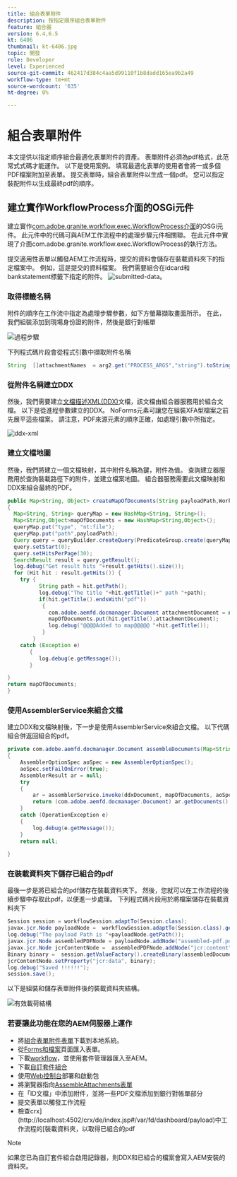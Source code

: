 ```yaml
---
title: 組合表單附件
description: 按指定順序組合表單附件
feature: 組合器
version: 6.4,6.5
kt: 6406
thumbnail: kt-6406.jpg
topic: 開發
role: Developer
level: Experienced
source-git-commit: 462417d384c4aa5d99110f1b8dadd165ea9b2a49
workflow-type: tm+mt
source-wordcount: '635'
ht-degree: 0%

---
```



# 組合表單附件

本文提供以指定順序組合最適化表單附件的資產。 表單附件必須為pdf格式，此范常式式碼才能運作。 以下是使用案例。
填寫最適化表單的使用者會將一或多個PDF檔案附加至表單。
提交表單時，組合表單附件以生成一個pdf。 您可以指定裝配附件以生成最終pdf的順序。

## 建立實作WorkflowProcess介面的OSGi元件

建立實作[com.adobe.granite.workflow.exec.WorkflowProcess介面](https://helpx.adobe.com/experience-manager/6-5/sites/developing/using/reference-materials/javadoc/com/adobe/granite/workflow/exec/WorkflowProcess.html)的OSGi元件。 此元件中的代碼可與AEM工作流程中的處理步驟元件相關聯。 在此元件中實現了介面com.adobe.granite.workflow.exec.WorkflowProcess的執行方法。

提交適用性表單以觸發AEM工作流程時，提交的資料會儲存在裝載資料夾下的指定檔案中。 例如，這是提交的資料檔案。 我們需要組合在idcard和bankstatement標籤下指定的附件。
![submitted-data](assets/submitted-data.JPG)。

### 取得標籤名稱

附件的順序在工作流中指定為處理步驟參數，如下方螢幕擷取畫面所示。 在此，我們組裝添加到現場身份證的附件，然後是銀行對帳單

![過程步驟](assets/process-step.JPG)

下列程式碼片段會從程式引數中擷取附件名稱

```java
String  []attachmentNames  = arg2.get("PROCESS_ARGS","string").toString().split(",");
```

### 從附件名稱建立DDX

然後，我們需要建立[文檔描述XML(DDX)](https://helpx.adobe.com/pdf/aem-forms/6-2/ddxRef.pdf)文檔，該文檔由組合器服務用於組合文檔。 以下是從進程參數建立的DDX。 NoForms元素可讓您在組裝XFA型檔案之前先展平這些檔案。 請注意，PDF來源元素的順序正確，如處理引數中所指定。

![ddx-xml](assets/ddx.PNG)

### 建立文檔地圖

然後，我們將建立一個文檔映射，其中附件名稱為鍵，附件為值。 查詢建立器服務用於查詢裝載路徑下的附件，並建立檔案地圖。 組合器服務需要此文檔映射和DDX來組合最終的PDF。

```java
public Map<String, Object> createMapOfDocuments(String payloadPath,WorkflowSession workflowSession )
{
  Map<String, String> queryMap = new HashMap<String, String>();
  Map<String,Object>mapOfDocuments = new HashMap<String,Object>();
  queryMap.put("type", "nt:file");
  queryMap.put("path",payloadPath);
  Query query = queryBuilder.createQuery(PredicateGroup.create(queryMap),workflowSession.adaptTo(Session.class));
  query.setStart(0);
  query.setHitsPerPage(30);
  SearchResult result = query.getResult();
  log.debug("Get result hits "+result.getHits().size());
  for (Hit hit : result.getHits()) {
    try {
          String path = hit.getPath();
          log.debug("The title "+hit.getTitle()+" path "+path);
          if(hit.getTitle().endsWith("pdf"))
           {
             com.adobe.aemfd.docmanager.Document attachmentDocument = new com.adobe.aemfd.docmanager.Document(path);
             mapOfDocuments.put(hit.getTitle(),attachmentDocument);
             log.debug("@@@@Added to map@@@@@ "+hit.getTitle());
           }
        }
    catch (Exception e)
       {
          log.debug(e.getMessage());
       }

}
return mapOfDocuments;
}
```

### 使用AssemblerService來組合文檔

建立DDX和文檔映射後，下一步是使用AssemblerService來組合文檔。
以下代碼組合併返回組合的pdf。

```java
private com.adobe.aemfd.docmanager.Document assembleDocuments(Map<String, Object> mapOfDocuments, com.adobe.aemfd.docmanager.Document ddxDocument)
{
    AssemblerOptionSpec aoSpec = new AssemblerOptionSpec();
    aoSpec.setFailOnError(true);
    AssemblerResult ar = null;
    try
    {
        ar = assemblerService.invoke(ddxDocument, mapOfDocuments, aoSpec);
        return (com.adobe.aemfd.docmanager.Document) ar.getDocuments().get("GeneratedDocument.pdf");
    }
    catch (OperationException e)
    {
        log.debug(e.getMessage());
    }
    return null;
    
}
```

### 在裝載資料夾下儲存已組合的pdf

最後一步是將已組合的pdf儲存在裝載資料夾下。 然後，您就可以在工作流程的後續步驟中存取此pdf，以便進一步處理。
下列程式碼片段用於將檔案儲存在裝載資料夾下

```java
Session session = workflowSession.adaptTo(Session.class);
javax.jcr.Node payloadNode =  workflowSession.adaptTo(Session.class).getNode(workItem.getWorkflowData().getPayload().toString());
log.debug("The payload Path is "+payloadNode.getPath());
javax.jcr.Node assembledPDFNode = payloadNode.addNode("assembled-pdf.pdf", "nt:file"); 
javax.jcr.Node jcrContentNode =  assembledPDFNode.addNode("jcr:content", "nt:resource");
Binary binary =  session.getValueFactory().createBinary(assembledDocument.getInputStream());
jcrContentNode.setProperty("jcr:data", binary);
log.debug("Saved !!!!!!"); 
session.save();
```

以下是組裝和儲存表單附件後的裝載資料夾結構。

![有效載荷結構](assets/payload-structure.JPG)

### 若要讓此功能在您的AEM伺服器上運作

* 將[組合表單附件表單](assets/assemble-form-attachments-af.zip)下載到本地系統。
* 從[Forms和檔案](http://localhost:4502/aem/forms.html/content/dam/formsanddocuments)頁面匯入表單。
* 下載[workflow](assets/assemble-form-attachments.zip)，並使用套件管理器匯入至AEM。
* 下載[自訂套件組合](assets/assembletaskattachments.assembletaskattachments.core-1.0-SNAPSHOT.jar)
* 使用[Web控制台](http://localhost:4502/system/console/bundles)部署和啟動包
* 將瀏覽器指向[AssembleAttachments表單](http://localhost:4502/content/dam/formsanddocuments/assembleattachments/jcr:content?wcmmode=disabled)
* 在「ID文檔」中添加附件，並將一些PDF文檔添加到銀行對帳單部分
* 提交表單以觸發工作流程
* 檢查crx](http://localhost:4502/crx/de/index.jsp#/var/fd/dashboard/payload)中工作流程的[裝載資料夾，以取得已組合的pdf

>[!NOTE]
> 如果您已為自訂套件組合啟用記錄器，則DDX和已組合的檔案會寫入AEM安裝的資料夾。


